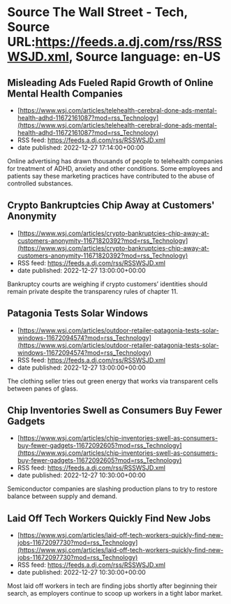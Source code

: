 # Source The Wall Street - Tech, Source URL:https://feeds.a.dj.com/rss/RSSWSJD.xml, Source language: en-US

## Misleading Ads Fueled Rapid Growth of Online Mental Health Companies
 - [https://www.wsj.com/articles/telehealth-cerebral-done-ads-mental-health-adhd-11672161087?mod=rss_Technology](https://www.wsj.com/articles/telehealth-cerebral-done-ads-mental-health-adhd-11672161087?mod=rss_Technology)
 - RSS feed: https://feeds.a.dj.com/rss/RSSWSJD.xml
 - date published: 2022-12-27 17:14:00+00:00

Online advertising has drawn thousands of people to telehealth companies for treatment of ADHD, anxiety and other conditions. Some employees and patients say these marketing practices have contributed to the abuse of controlled substances.

## Crypto Bankruptcies Chip Away at Customers' Anonymity
 - [https://www.wsj.com/articles/crypto-bankruptcies-chip-away-at-customers-anonymity-11671820392?mod=rss_Technology](https://www.wsj.com/articles/crypto-bankruptcies-chip-away-at-customers-anonymity-11671820392?mod=rss_Technology)
 - RSS feed: https://feeds.a.dj.com/rss/RSSWSJD.xml
 - date published: 2022-12-27 13:00:00+00:00

Bankruptcy courts are weighing if crypto customers’ identities should remain private despite the transparency rules of chapter 11.

## Patagonia Tests Solar Windows
 - [https://www.wsj.com/articles/outdoor-retailer-patagonia-tests-solar-windows-11672094574?mod=rss_Technology](https://www.wsj.com/articles/outdoor-retailer-patagonia-tests-solar-windows-11672094574?mod=rss_Technology)
 - RSS feed: https://feeds.a.dj.com/rss/RSSWSJD.xml
 - date published: 2022-12-27 13:00:00+00:00

The clothing seller tries out green energy that works via transparent cells between panes of glass.

## Chip Inventories Swell as Consumers Buy Fewer Gadgets
 - [https://www.wsj.com/articles/chip-inventories-swell-as-consumers-buy-fewer-gadgets-11672092605?mod=rss_Technology](https://www.wsj.com/articles/chip-inventories-swell-as-consumers-buy-fewer-gadgets-11672092605?mod=rss_Technology)
 - RSS feed: https://feeds.a.dj.com/rss/RSSWSJD.xml
 - date published: 2022-12-27 10:30:00+00:00

Semiconductor companies are slashing production plans to try to restore balance between supply and demand.

## Laid Off Tech Workers Quickly Find New Jobs
 - [https://www.wsj.com/articles/laid-off-tech-workers-quickly-find-new-jobs-11672097730?mod=rss_Technology](https://www.wsj.com/articles/laid-off-tech-workers-quickly-find-new-jobs-11672097730?mod=rss_Technology)
 - RSS feed: https://feeds.a.dj.com/rss/RSSWSJD.xml
 - date published: 2022-12-27 10:30:00+00:00

Most laid off workers in tech are finding jobs shortly after beginning their search, as employers continue to scoop up workers in a tight labor market.
